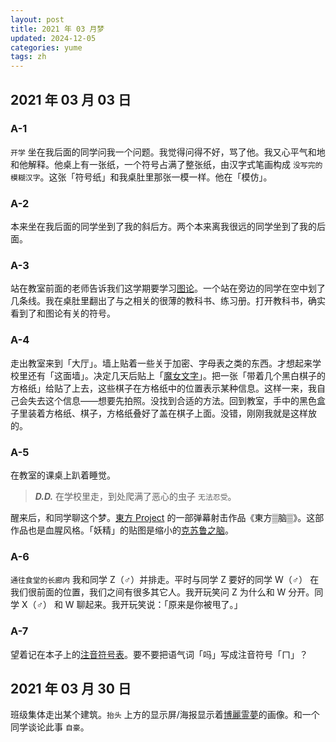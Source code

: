 ```yaml
---
layout: post
title: 2021 年 03 月梦
updated: 2024-12-05
categories: yume
tags: zh
---
```

## 2021 年 03 月 03 日

### A-1

`开学` 坐在我后面的同学问我一个问题。我觉得问得不好，骂了他。我<du>又</du>心平气和地和他解释。他桌上有一张纸，一个符号占满了整张纸，由汉字式笔画构成 `没写完的模糊汉字`。这张「符号纸」和我桌肚里那张一模一样。<du>他在「模仿」。</du>

### A-2

本来坐在我后面的同学坐到了我的斜后方。两个本来离我很远的同学坐到了我的后面。

### A-3

站在教室前面的老师告诉我们这学期要学习[图论](https://zh.wikipedia.org/zh-cn/%E5%9B%BE%E8%AE%BA)。一个站在旁边的同学在空中划了几条线。我在桌肚里翻出了与之相关的很薄的教科书、练习册。打开教科书，<du>确实</du>看到了和图论有关的符号。

### A-4

走出教室来到「大厅」。墙上贴着一些关于加密、字母表之类的东西。<du>才想起来学校里还有「这面墙」。</du>决定几天后贴上「[魔女文字](https://magireco.moe/wiki/%E9%AD%94%E5%A5%B3%E6%96%87%E5%AD%97)」。把一张「带着几个黑白棋子的方格纸」给贴了上去，这些棋子在方格纸中的位置表示某种信息。<du>这样一来，我自己会失去这个信息</du>——想要先拍照。没找到合适的方法。回到教室，手中的黑色盒子里装着方格纸、棋子，方格纸叠好了盖在棋子上面。<du>没错，刚刚我就是这样放的。</du>

### A-5

在教室的课桌上趴着睡觉。

> ***D.D.*** 在学校里走，到处爬满了恶心的虫子 `无法忍受`。

醒来后，和同学聊这个梦。<du><a href="https://zh.wikipedia.org/zh-cn/%E6%9D%B1%E6%96%B9Project">東方 Project</a> 的一部弹幕射击作品《東方▒脑▒》。</du>这部作品<du>也</du>是血腥风格。「妖精」的贴图是缩小的[克苏鲁之脑](https://terraria.wiki.gg/zh/wiki/%E5%85%8B%E8%8B%8F%E9%B2%81%E4%B9%8B%E8%84%91)。

### A-6

`通往食堂的长廊内` 我和同学 Z（♂）并排走。平时与同学 Z 要好的同学 W（♂） 在我们很前面的位置，我们之间有很多其它人。我开玩笑问 Z 为什么和 W 分开。同学 X（♂） 和 W 聊起来。我开玩笑说：「原来是你被甩了。」

### A-7

望着记在本子上的[注音符号表](https://wuu.wikipedia.org/wiki/%E6%B3%A8%E9%9F%B3%E7%AC%A6%E5%8F%B7)。<du>要不要把语气词「吗」写成注音符号「ㄇ」？</du>

## 2021 年 03 月 30 日

班级集体走出某个建筑。`抬头` 上方的显示屏/海报显示着[博麗霊夢](https://thwiki.cc/%E5%8D%9A%E4%B8%BD%E7%81%B5%E6%A2%A6)的画像。和一个同学谈论此事 `自豪`。

